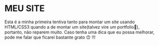 # MEU SITE

Esta é a minha primeira tentiva tanto para montar um site usando HTML/CSS3 quando a de montar um site(talvez vire um portfolio👀), portanto, não reparem muito. Caso tenha uma dica que eu possa melhorar, pode me falar que ficarei bastante grato 🙃 !!!
